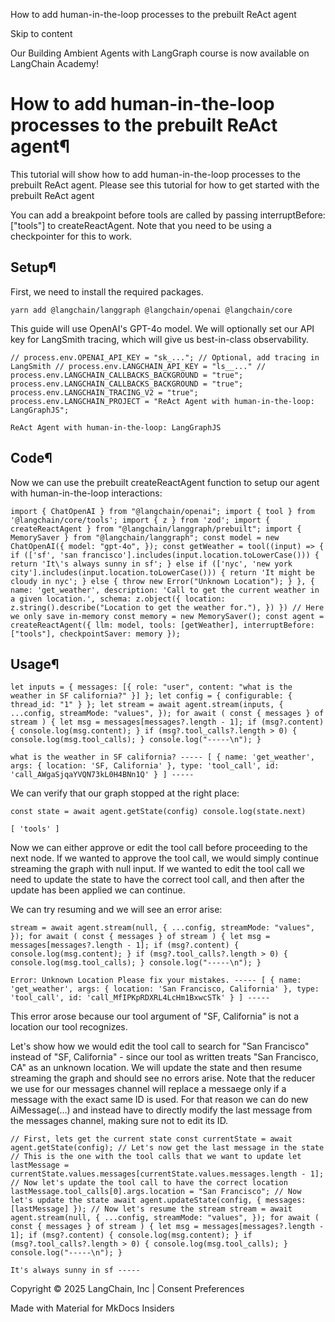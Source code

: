 How to add human-in-the-loop processes to the prebuilt ReAct agent

Skip to content

Our Building Ambient Agents with LangGraph course is now available on LangChain Academy!

# How to add human-in-the-loop processes to the prebuilt ReAct agent¶

This tutorial will show how to add human-in-the-loop processes to the prebuilt ReAct agent. Please see this tutorial for how to get started with the prebuilt ReAct agent

You can add a breakpoint before tools are called by passing interruptBefore: ["tools"] to createReactAgent. Note that you need to be using a checkpointer for this to work.

## Setup¶

First, we need to install the required packages.

```
yarn add @langchain/langgraph @langchain/openai @langchain/core
```

This guide will use OpenAI's GPT-4o model. We will optionally set our API key for LangSmith tracing, which will give us best-in-class observability.

```
// process.env.OPENAI_API_KEY = "sk_..."; // Optional, add tracing in LangSmith // process.env.LANGCHAIN_API_KEY = "ls__..." // process.env.LANGCHAIN_CALLBACKS_BACKGROUND = "true"; process.env.LANGCHAIN_CALLBACKS_BACKGROUND = "true"; process.env.LANGCHAIN_TRACING_V2 = "true"; process.env.LANGCHAIN_PROJECT = "ReAct Agent with human-in-the-loop: LangGraphJS";
```

```
ReAct Agent with human-in-the-loop: LangGraphJS
```

## Code¶

Now we can use the prebuilt createReactAgent function to setup our agent with human-in-the-loop interactions:

```
import { ChatOpenAI } from "@langchain/openai"; import { tool } from '@langchain/core/tools'; import { z } from 'zod'; import { createReactAgent } from "@langchain/langgraph/prebuilt"; import { MemorySaver } from "@langchain/langgraph"; const model = new ChatOpenAI({ model: "gpt-4o", }); const getWeather = tool((input) => { if (['sf', 'san francisco'].includes(input.location.toLowerCase())) { return 'It\'s always sunny in sf'; } else if (['nyc', 'new york city'].includes(input.location.toLowerCase())) { return 'It might be cloudy in nyc'; } else { throw new Error("Unknown Location"); } }, { name: 'get_weather', description: 'Call to get the current weather in a given location.', schema: z.object({ location: z.string().describe("Location to get the weather for."), }) }) // Here we only save in-memory const memory = new MemorySaver(); const agent = createReactAgent({ llm: model, tools: [getWeather], interruptBefore: ["tools"], checkpointSaver: memory });
```

## Usage¶

```
let inputs = { messages: [{ role: "user", content: "what is the weather in SF california?" }] }; let config = { configurable: { thread_id: "1" } }; let stream = await agent.stream(inputs, { ...config, streamMode: "values", }); for await ( const { messages } of stream ) { let msg = messages[messages?.length - 1]; if (msg?.content) { console.log(msg.content); } if (msg?.tool_calls?.length > 0) { console.log(msg.tool_calls); } console.log("-----\n"); } 
```

```
what is the weather in SF california? ----- [ { name: 'get_weather', args: { location: 'SF, California' }, type: 'tool_call', id: 'call_AWgaSjqaYVQN73kL0H4BNn1Q' } ] -----
```

We can verify that our graph stopped at the right place:

```
const state = await agent.getState(config) console.log(state.next)
```

```
[ 'tools' ]
```

Now we can either approve or edit the tool call before proceeding to the next node. If we wanted to approve the tool call, we would simply continue streaming the graph with null input. If we wanted to edit the tool call we need to update the state to have the correct tool call, and then after the update has been applied we can continue.

We can try resuming and we will see an error arise:

```
stream = await agent.stream(null, { ...config, streamMode: "values", }); for await ( const { messages } of stream ) { let msg = messages[messages?.length - 1]; if (msg?.content) { console.log(msg.content); } if (msg?.tool_calls?.length > 0) { console.log(msg.tool_calls); } console.log("-----\n"); } 
```

```
Error: Unknown Location Please fix your mistakes. ----- [ { name: 'get_weather', args: { location: 'San Francisco, California' }, type: 'tool_call', id: 'call_MfIPKpRDXRL4LcHm1BxwcSTk' } ] -----
```

This error arose because our tool argument of "SF, California" is not a location our tool recognizes.

Let's show how we would edit the tool call to search for "San Francisco" instead of "SF, California" - since our tool as written treats "San Francisco, CA" as an unknown location. We will update the state and then resume streaming the graph and should see no errors arise. Note that the reducer we use for our messages channel will replace a messaege only if a message with the exact same ID is used. For that reason we can do new AiMessage(...) and instead have to directly modify the last message from the messages channel, making sure not to edit its ID.

```
// First, lets get the current state const currentState = await agent.getState(config); // Let's now get the last message in the state // This is the one with the tool calls that we want to update let lastMessage = currentState.values.messages[currentState.values.messages.length - 1]; // Now let's update the tool call to have the correct location lastMessage.tool_calls[0].args.location = "San Francisco"; // Now let's update the state await agent.updateState(config, { messages: [lastMessage] }); // Now let's resume the stream stream = await agent.stream(null, { ...config, streamMode: "values", }); for await ( const { messages } of stream ) { let msg = messages[messages?.length - 1]; if (msg?.content) { console.log(msg.content); } if (msg?.tool_calls?.length > 0) { console.log(msg.tool_calls); } console.log("-----\n"); } 
```

```
It's always sunny in sf -----
```

Copyright © 2025 LangChain, Inc | Consent Preferences

Made with Material for MkDocs Insiders
